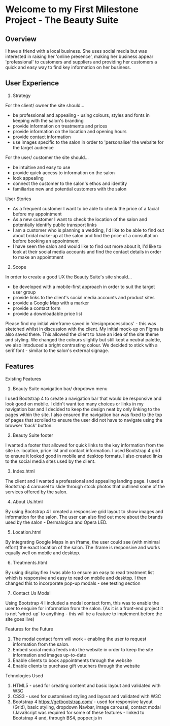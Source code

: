 Welcome to my First Milestone Project - The Beauty Suite
=======================================================

## Overview

I have a friend with a local business. She uses social media but was interested in raising her 'online presence', making her business appear 'professional' to customers and suppliers and providing her customers a quick and easy way to find key information on her business.

## User Experience

1. Strategy

For the client/ owner the site should...
* be professional and appealing - using colours, styles and fonts in keeping with the salon's branding
* provide information on treatments and prices
* provide information on the location and opening hours
* provide contact information
* use images specific to the salon in order to 'personalise' the website for the target audience

For the user/ customer the site should...
* be intuitive and easy to use
* provide quick access to information on the salon
* look appealing 
* connect the customer to the salon's ethos and identity
* familiarise new and potential customers with the salon

User Stories
* As a frequent customer I want to be able to check the price of a facial before my appointment
* As a new customer I want to check the location of the salon and potentially identify public transport links
* I am a customer who is planning a wedding, I'd like to be able to find out about bridal make-up at the salon and find the price of a consultation before booking an appointment
* I have seen the salon and would like to find out more about it, I'd like to look at their social media accounts and find the contact details in order to make an appointment

2. Scope

In order to create a good UX the Beauty Suite's site should...
* be developed with a mobile-first approach in order to suit the target user group
* provide links to the client's social media accounts and product sites
* provide a Google Map with a marker
* provide a contact form 
* provide a downloadable price list

Please find my initial wireframe saved in 'designprocessdocs' - this was sketched whilst in discussion with the client.
My initial mock-up on Figma is also saved there. This allowed the client to have an idea of the site theme and styling. We changed the colours slightly but still kept a neutral palette, we also intoduced a bright contrasting colour. We decided to stick with a serif font - similar to the salon's external signage.


## Features

Existing Features
1. Beauty Suite navigation bar/ dropdown menu 

I used Bootstrap 4 to create a navigation bar that would be responsive and look good on mobile. I didn't want too many choices or links in my navigation bar and I decided to keep the design neat by only linking to the pages within the site. I also ensured the navigation bar was fixed to the top of pages that scrolled to ensure the user did not have to navigate using the browser 'back' button.

2. Beauty Suite footer

I wanted a footer that allowed for quick links to the key information from the site i.e. location, price list and contact information. I used Bootstrap 4 grid to ensure it looked good in mobile and desktop formats. I also created links to the social media sites used by the client.

3. Index.html

The client and I wanted a professional and appealing landing page. I used a Bootstrap 4 carousel to slide through stock photos that outlined some of the services offered by the salon. 

4. About Us.html 

By using Bootstrap 4 I created a responsive grid layout to show images and information for the salon. The user can also find out more about the brands used by the salon - Dermalogica and Opera LED.

5. Location.html

By integrating Google Maps in an iframe, the user could see (with minimal effort) the exact location of the salon. The iframe is responsive and works equally well on mobile and desktop.

6. Treatments.html

By using display:flex I was able to ensure an easy to read treatment list which is responsive and easy to read on mobile and desktop.
I then changed this to incorporate pop-up modals - see testing section

7. Contact Us Modal

Using Bootstrap 4 I included a modal contact form, this was to enable the user to enquire for information from the salon. (As it is a front-end project it is not 'wired-up' to anything - this will be a feature to implement before the site goes live)

Features for the Future
1. The modal contact form will work - enabling the user to request information from the salon.
2. Embed social media feeds into the website in order to keep the site information and images up-to-date
3. Enable clients to book appointments through the website
4. Enable clients to purchase gift vouchers through the website

Tehnologies Used
1. HTML5 - used for creating content and basic layout and validated with W3C
2. CSS3 - used for customised styling and layout and validated with W3C
3. Bootstrap 4 https://getbootstrap.com/ - used for responsive layout (Grid), basic styling, dropdown Navbar, image carousel, contact modal (JavaScript was required for some of these features - linked to Bootstrap 4 and, through BS4, popper.js in <script>)
4. Google Fonts https://fonts.google.com - used for customised fonts
5. Font Awesome 5 https://fontawesome.com/ - used for links to make the site more appealing
6. Figma https://www.figma.com - used as a wireframe tool to share initial styling with client
7. Google Developer Tools, Stack-Overflow, Code-Institue Slack Community, Code-Institute module notes, Flex-box Froggy, W3C Validator, CSS Tricks - all used for reference when I encountered a bug or got stuck.
8. OnePixel.com - Stock Images and TinyPNG.com - Image Compression


## Testing

Throughout the process I continually tested the site, by saving my work in the IDE and running it in a browser. I used Google Developer Tools to ensure that my site was responsive and functioned in all screen sizes and that my styling was applied throughout.
I asked a selection of people to test the site, some of whom were already Beauty Suite customers, mostly these tests were completed on mobile devices...

* they liked the design and layout of the site

"It looked professional and was in keeping with the branding of the salon"

* they liked that information could be found quickly

"The map looked good, I got to it through 'Find Us' on the menu at the top, it actually worked and showed you exactly where the salon was. I then tried the map icon at the bottom and it took me to the same information, very quick."

* the client liked that customers could download the price-list

"As soon as the site opened I scrolled to the bottom and found a link to download the price-list... that was quick!"

* a tester highlighted a bug - they could not launch the modal from iphone

I changed the footer links to include the associated text, however this doesn't seem to have fixed the problem - I will continue to look into this.

* a tester found it difficult to read the treatments list, there was too much information

I remedied this by creating pop-up modals instead, ensuring that the user only saw the information they required at that point.

* testers did not enjoy makeup.html due to the images appearing very large in small screens

I fixed this by using several media queries in css to ensure that the page looked good at every breakpoint.


## Deployment

I saved my work regularly on the IDE Cloud 9. I also committed my code to GitHub at regular intervals. As someone completely new to coding and the technologies I've been using I have found it's taken me a while to get to grips with things.
In hindsight, I do not feel that I committed my code to GitHub as much as I should have done to ensure version control. I understand I should have made a commit after coding each new feature and will now ensure that I do this as much as possible especially as my projects become more complex.

In order to deploy my work I opened the terminal within Cloud 9.
I initialised and set up a local git repository with the command 'git init'
I added files to my git repo with the command 'git add .'
I then commited files to the local repo with 'git commit' and wrote a message after -m, as time went on I started to be more specific with my messages as I know this would be beneficial in more complex projects or when working collaboratively.
In order to commit my code to a remote repository I had to create a new project on GitHub
I then typed into the terminal "git remote add origin" followed by "https://github.com/paperclippete/Milestone1"
I would then use "git push -u master" to push my code to my master branch as I was only using one branch
In GitHub I then published my master branch to GitHub pages, this is my deployed version. There should be no differences between the deployed version and the development version.

I am aware that I will need to continue to increase my working knowledge of git and GitHub.


## Credits

Content

All content was sourced from The Beauty Suite with the owner's permission.

Media

The photos used in this site were obtained from OnePixel.com and The Beauty Suite with the owner's permission.

Acknowledgements

I received inspiration for this project from my friend and client. I also trawled through lots of local salon websites, looking for ideas on layouts, colour schemes and fonts.

Pure Spa, based in Scotland https://www.purespauk.com/

Park West Spa, a new salon in Lanarkshire http://www.parkwestspa.co.uk/

Beauty Network, an established salon based in Lanarkshire http://www.beauty-network.co.uk/

Zeste Beauty, based in Lanarkshire https://www.zestebeautyhamilton.co.uk/

